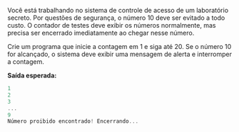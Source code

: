 Você está trabalhando no sistema de controle de acesso de um laboratório secreto. Por questões de segurança, o número 10 deve ser evitado a todo custo. O contador de testes deve exibir os números normalmente, mas precisa ser encerrado imediatamente ao chegar nesse número.

Crie um programa que inicie a contagem em 1 e siga até 20. Se o número 10 for alcançado, o sistema deve exibir uma mensagem de alerta e interromper a contagem.

**Saída esperada:**

```ts
1
2
3
...
9
Número proibido encontrado! Encerrando...
```

